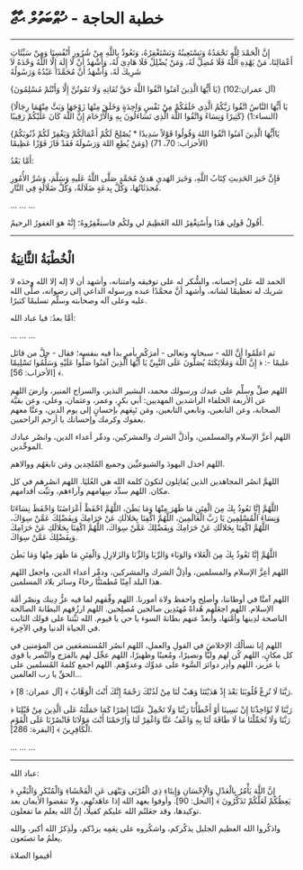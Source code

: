 # خطبة الحاجة - ޚުޠްބަތުލް ޙާޖާ

---

إِنَّ الْحَمْدَ لِلَّهِ نَحْمَدُهُ وَنَسْتَعِينُهُ وَنَسْتَغْفِرُهُ، وَنَعُوذُ بِاللَّهِ مِنْ شُرُورِ أَنْفُسِنَا وَمِنْ سَيِّئَاتِ أَعْمَالِنَا، مَنْ يَهْدِهِ اللَّهُ فَلَا مُضِلَّ لَهُ، وَمَنْ يُضْلِلْ فَلَا هَادِىَ لَهُ، وَأَشْهَدُ أَنْ لَا إِلَهَ إِلَّا اللَّهُ وَحْدَهُ لاَ شَرِيكَ لَهُ، وَأَشْهَدُ أَنَّ مُحَمَّدًا عَبْدُهُ وَرَسُولُهُ

{يَا أَيُّهَا الَّذِينَ آمَنُوا اتَّقُوا اللَّهَ حَقَّ تُقَاتِهِ وَلَا تَمُوتُنَّ إِلَّا وَأَنْتُمْ مُسْلِمُونَ} (آل عمران:102)

{يَا أَيُّهَا النَّاسُ اتَّقُوا رَبَّكُمُ الَّذِي خَلَقَكُمْ مِنْ نَفْسٍ وَاحِدَةٍ وَخَلَقَ مِنْهَا زَوْجَهَا وَبَثَّ مِنْهُمَا رِجَالًا كَثِيرًا وَنِسَاءً وَاتَّقُوا اللَّهَ الَّذِي تَسَاءَلُونَ بِهِ وَالْأَرْحَامَ إِنَّ اللَّهَ كَانَ عَلَيْكُمْ رَقِيبًا} (النساء:1)

{يَاأَيُّهَا الَّذِينَ آمَنُوا اتَّقُوا اللهَ وَقُولُوا قَوْلاً سَدِيدًا \* يُصْلِحْ لَكُمْ أَعْمَالَكُمْ وَيَغْفِرْ لَكُمْ ذُنُوبَكُمْ وَمَنْ يُطِعِ اللهَ وَرَسُولَهُ فَقَدْ فَازَ فَوْزًا عَظِيمًا} (الأحزاب: 70، 71)

أَمَّا بَعْدُ:

فَإِنَّ خَيرَ الحَدِيثِ كِتَابُ اللَّهِ، وَخَيرَ الهَديِ هَديُ مُحَمَّدٍ صَلَّى اللَّهُ عَلَيهِ وَسَلَّمَ، وَشَرَّ الأُمُورِ مُحدَثَاتُهَا، وَكُلَّ بِدعَةٍ ضَلَالَةٌ، وَكُلَّ ضَلَالَةٍ فِي النَّارِ.

... ... ...

أَقُولُ قَولِي هَذَا وأَسْتِغْفِرُ الله العَظِيمَ لي ولكُم فاستغْفِرُوهُ؛ إِنَّهُ هوَ الغفورُ الرحيمُ.

---

## الْخُطْبَةُ الثَّانِيَةُ

الحمد لله على إحسانه، والشُّكر له على توفيقه وامتنانه، وأشهد أن لا إله إلا الله وحدَه لا شريك له تعظيمًا لشانه، وأشهد أنَّ محمَّدًا عبده ورسوله الداعي إلى رضوانه، صلَّى الله عليه وعلى آله وصحابته وسلَّم تسليمًا كثيرًا.

أمَّا بعدُ: فيا عباد الله:

... ... ...

ثم اعلَمُوا أنَّ الله - سبحانه وتعالى - أمرَكُم بأمرٍ بدأ فيه بنفسه؛ فقال - جلَّ من قائل عليمًا -: ﴿ إِنَّ اللَّهَ وَمَلَائِكَتَهُ يُصَلُّونَ عَلَى النَّبِيِّ يَا أَيُّهَا الَّذِينَ آمَنُوا صَلُّوا عَلَيْهِ وَسَلِّمُوا تَسْلِيمًا ﴾ [الأحزاب: 56].

اللهم صلِّ وسلِّم على عبدك ورسولك محمد، البشير النذير، والسراج المنير، وارضَ اللهم عن الأربعة الخلفاء الراشدين المهديين: أبي بكرٍ، وعمر، وعثمان، وعلي، وعن بقيَّة الصحابة، وعن التابعين، وتابعي التابعين، ومَن تَبِعَهم بإحسانٍ إلى يوم الدين، وعنَّا معهم بعفوك وكرمك وإحسانك يا أرحم الراحمين.

اللهم أعزَّ الإسلام والمسلمين، وأذلَّ الشرك والمشركين، ودمِّر أعداء الدين، وانصُر عبادك الموحِّدين.

اللهم اخذل اليهودَ والشيوعيِّين وجميع المُلحِدين ومَن تابعَهُم ووالاهم.

اللهمَّ انصُر المجاهدين الذين يُقاتِلون لتكونَ كلمة الله هي العُليَا. اللهم انصُرهم في كل مكان. اللهم سدِّد سِهامهم وآراءهم، وثبِّت أقدامهم.

اللَّهُمَّ إِنَّا نَعُوذُ بِكَ مِنَ الْفِتَنِ مَا ظَهَرَ مِنْهَا وَمَا بَطَنَ، اللَّهُمَّ احْفَظْ أَعْرَاضَنَا وَاحْفَظَ نِسَاءَنَا وَنِسَاءَ الْمُسْلِمِينَ يَا رَبَّ الْعَالَمِينَ، اللَّهُمَّ اكْفِنَا بِحَلالَكِ عَنْ حَرَامِكَ وَبِفَضْلِكَ عَمَّنْ سِوَاكَ، اللَّهُمَّ اكْفِنَا بِحَلالَكِ عَنْ حَرَامِكَ وَبِفَضْلِكَ عَمَّنْ سِوَاكَ، اللَّهُمَّ اكْفِنَا بِحَلالَكِ عَنْ حَرَامِكَ وَبِفَضْلِكَ عَمَّنْ سِوَاكَ.

اللَّهُمَّ إِنَّا نَعُوذُ بِكَ مِنَ الْغَلاء وَالوَبَاء وَالرِّبَا وَالزِّنَا وَالزَلازِلِ وَالْفِتَنِ مَا ظَهَرَ مِنْهَا وَمَا بَطَنَ

اللهم أعِزَّ الإسلام والمسلمين، وأذِلَّ الشرك والمشركين، ودمِّر أعداء الدين، واجعل اللهم هذا البلد آمِنًا مُطمئنًّا رخاءً وسائر بلاد المسلمين.

اللهم آمنَّا في أوطاننا، وأصلِح واحفظ ولاة أمورنا. اللهم وفِّقهم لما فيه عزُّ دِينك ونصْر أمَّة الإسلام. اللهم اجعَلْهم هُداةً مُهتَدِين صالحين مُصلِحين. اللهم ارزُقهم البطانةَ الصالحة الناصحة لدِينها وأمَّتها، وأبعدْ عنهم بطانةَ السوء يا حي يا قيوم. الله ثبِّتنا على قولك الثابت في الحياة الدنيا وفي الآخِرة.

اللهم إنا نسألُك الإخلاصَ في القولِ والعملِ، اللهم انصُر المُستضعَفين من المؤمنين في كل مكانٍ، اللهم كُن لهم وليًّا ونصيرًا، ومُعينًا وظهيرًا، اللهم عجِّل لهم بالفرَج والنَّصر يا قوي يا عزيز، اللهم وأدِر دوائرَ السَّوء على عدوِّك وعدوِّهم. اللهم اجمع كلمةَ المُسلمين على الحقِّ يا رب العالمين...

﴿ رَبَّنَا لَا تُزِغْ قُلُوبَنَا بَعْدَ إِذْ هَدَيْتَنَا وَهَبْ لَنَا مِنْ لَدُنْكَ رَحْمَةً إِنَّكَ أَنْتَ الْوَهَّابُ ﴾ [آل عمران: 8].

﴿ رَبَّنَا لَا تُؤَاخِذْنَا إِنْ نَسِينَا أَوْ أَخْطَأْنَا رَبَّنَا وَلَا تَحْمِلْ عَلَيْنَا إِصْرًا كَمَا حَمَلْتَهُ عَلَى الَّذِينَ مِنْ قَبْلِنَا رَبَّنَا وَلَا تُحَمِّلْنَا مَا لَا طَاقَةَ لَنَا بِهِ وَاعْفُ عَنَّا وَاغْفِرْ لَنَا وَارْحَمْنَا أَنْتَ مَوْلَانَا فَانْصُرْنَا عَلَى الْقَوْمِ الْكَافِرِينَ ﴾ [البقرة: 286].

... ... ...

---

عباد الله:

﴿ إِنَّ اللَّهَ يَأْمُرُ بِالْعَدْلِ وَالْإِحْسَانِ وَإِيتَاءِ ذِي الْقُرْبَى وَيَنْهَى عَنِ الْفَحْشَاءِ وَالْمُنْكَرِ وَالْبَغْيِ يَعِظُكُمْ لَعَلَّكُمْ تَذَكَّرُونَ ﴾ [النحل: 90]. وأوفوا بعهد الله إذا عاهَدتُهم، ولا تنقضوا الأيمان بعد توكيدها، وقد جعَلتُم الله عليكم كفيلًا، إنَّ الله يعلم ما تفعلون.

واذكُروا الله العظيم الجليل يذكُركم، واشكُروه على نِعَمِه يزدْكم، ولَذِكرُ الله أكبر، والله يعلَمُ ما تصنَعون.

أقيموا الصلاة
